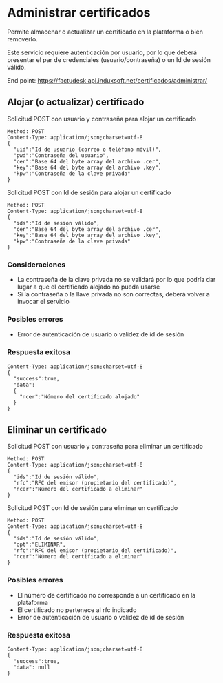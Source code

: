 # Administrar certificados #

Permite almacenar o actualizar un certificado en la plataforma o bien removerlo.

Este servicio requiere autenticación por usuario, por lo que deberá presentar el par de credenciales (usuario/contraseña) o un Id de sesión válido.

End point: https://factudesk.api.induxsoft.net/certificados/administrar/

## Alojar (o actualizar) certificado

Solicitud POST con usuario y contraseña para alojar un certificado
```
Method: POST
Content-Type: application/json;charset=utf-8
{
  "uid":"Id de usuario (correo o teléfono móvil)",
  "pwd":"Contraseña del usuario",
  "cer":"Base 64 del byte array del archivo .cer",
  "key":"Base 64 del byte array del archivo .key",
  "kpw":"Contraseña de la clave privada"
}
```
Solicitud POST con Id de sesión para alojar un certificado
```
Method: POST
Content-Type: application/json;charset=utf-8
{
  "ids":"Id de sesión válido",
  "cer":"Base 64 del byte array del archivo .cer",
  "key":"Base 64 del byte array del archivo .key",
  "kpw":"Contraseña de la clave privada"
}
```

### Consideraciones
* La contraseña de la clave privada no se validará por lo que podría dar lugar a que el certificado alojado no pueda usarse
* Si la contraseña o la llave privada no son correctas, deberá volver a invocar el servicio

### Posibles errores
* Error de autenticación de usuario o validez de id de sesión

### Respuesta exitosa ###

```
Content-Type: application/json;charset=utf-8
{
  "success":true,
  "data": 
  {
  	"ncer":"Número del certificado alojado"
  }
}
```

## Eliminar un certificado
Solicitud POST con usuario y contraseña para eliminar un certificado
```
Method: POST
Content-Type: application/json;charset=utf-8
{
  "ids":"Id de sesión válido",
  "rfc":"RFC del emisor (propietario del certificado)",
  "ncer":"Número del certificado a eliminar"
}
```

Solicitud POST con Id de sesión para eliminar un certificado
```
Method: POST
Content-Type: application/json;charset=utf-8
{
  "ids":"Id de sesión válido",
  "opt":"ELIMINAR",
  "rfc":"RFC del emisor (propietario del certificado)",
  "ncer":"Número del certificado a eliminar"
}
```

### Posibles errores
* El número de certificado no corresponde a un certificado en la plataforma
* El certificado no pertenece al rfc indicado
* Error de autenticación de usuario o validez de id de sesión

### Respuesta exitosa ###

```
Content-Type: application/json;charset=utf-8
{
  "success":true,
  "data": null
}
```



